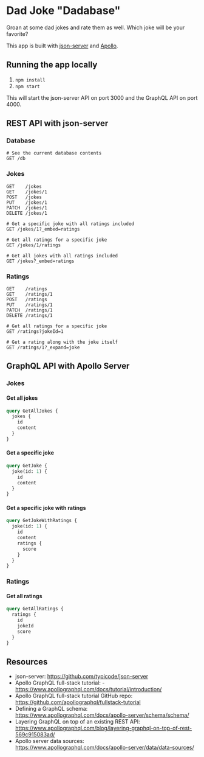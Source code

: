 # Dad Joke "Dadabase"

Groan at some dad jokes and rate them as well. Which joke will be your favorite?

This app is built with [json-server](https://github.com/typicode/json-server) and [Apollo](https://www.apollographql.com/docs/).

## Running the app locally

1. `npm install`
2. `npm start`

This will start the json-server API on port 3000 and the GraphQL API on port 4000.

## REST API with json-server

### Database

```
# See the current database contents
GET /db
```

### Jokes

```
GET    /jokes
GET    /jokes/1
POST   /jokes
PUT    /jokes/1
PATCH  /jokes/1
DELETE /jokes/1

# Get a specific joke with all ratings included
GET /jokes/1?_embed=ratings

# Get all ratings for a specific joke
GET /jokes/1/ratings

# Get all jokes with all ratings included
GET /jokes?_embed=ratings
```

### Ratings

```
GET    /ratings
GET    /ratings/1
POST   /ratings
PUT    /ratings/1
PATCH  /ratings/1
DELETE /ratings/1

# Get all ratings for a specific joke
GET /ratings?jokeId=1

# Get a rating along with the joke itself
GET /ratings/1?_expand=joke
```

## GraphQL API with Apollo Server

### Jokes

#### Get all jokes

```graphql
query GetAllJokes {
  jokes {
    id
    content
  }
}
```

#### Get a specific joke

```graphql
query GetJoke {
  joke(id: 1) {
    id
    content
  }
}
```

#### Get a specific joke with ratings

```graphql
query GetJokeWithRatings {
  joke(id: 1) {
    id
    content
    ratings {
      score
    }
  }
}
```

### Ratings

#### Get all ratings

```graphql
query GetAllRatings {
  ratings {
    id
    jokeId
    score
  }
}
```

## Resources

- json-server: https://github.com/typicode/json-server
- Apollo GraphQL full-stack tutorial: - https://www.apollographql.com/docs/tutorial/introduction/
- Apollo GraphQL full-stack tutorial GitHub repo: https://github.com/apollographql/fullstack-tutorial
- Defining a GraphQL schema: https://www.apollographql.com/docs/apollo-server/schema/schema/
- Layering GraphQL on top of an existing REST API: https://www.apollographql.com/blog/layering-graphql-on-top-of-rest-569c915083ad/
- Apollo server data sources: https://www.apollographql.com/docs/apollo-server/data/data-sources/
